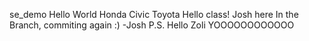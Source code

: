se_demo
Hello World
Honda Civic
Toyota
Hello class! Josh here
In the Branch, commiting again :) -Josh P.S. Hello Zoli
YOOOOOOOOOOOO